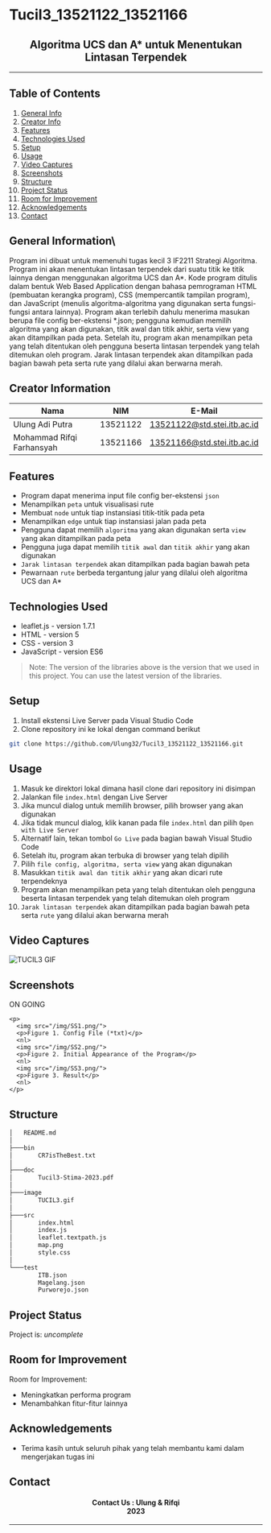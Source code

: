 # Tucil3_13521122_13521166
<h2 align="center">
Algoritma UCS dan A* untuk Menentukan Lintasan 
Terpendek<br/>
</h2>
<hr>

## Table of Contents
1. [General Info](#general-information)
2. [Creator Info](#creator-information)
3. [Features](#features)
4. [Technologies Used](#technologies-used)
5. [Setup](#setup)
6. [Usage](#usage)
7. [Video Captures](#video-captures)
8. [Screenshots](#screenshots)
9. [Structure](#structure)
10. [Project Status](#project-status)
11. [Room for Improvement](#room-for-improvement)
12. [Acknowledgements](#acknowledgements)
13. [Contact](#contact)

<a name="general-information"></a>

## General Information\
Program ini dibuat untuk memenuhi tugas kecil 3 IF2211 Strategi Algoritma. Program ini akan menentukan lintasan terpendek dari suatu titik ke titik lainnya dengan menggunakan algoritma UCS dan A*. Kode program ditulis dalam bentuk Web Based Application dengan bahasa pemrograman HTML (pembuatan kerangka program), CSS (mempercantik tampilan program), dan JavaScript (menulis algoritma-algoritma yang digunakan serta fungsi-fungsi antara lainnya). Program akan terlebih dahulu menerima masukan berupa file config ber-ekstensi *.json; pengguna kemudian memilih algoritma yang akan digunakan, titik awal dan titik akhir, serta view yang akan ditampilkan pada peta. Setelah itu, program akan menampilkan peta yang telah ditentukan oleh pengguna beserta lintasan terpendek yang telah ditemukan oleh program. Jarak lintasan terpendek akan ditampilkan pada bagian bawah peta serta rute yang dilalui akan berwarna merah.

<a name="creator-information"></a>

## Creator Information

| Nama                        | NIM      | E-Mail                      |
| --------------------------- | -------- | --------------------------- |
| Ulung Adi Putra             | 13521122 | 13521122@std.stei.itb.ac.id |
| Mohammad Rifqi Farhansyah   | 13521166 | 13521166@std.stei.itb.ac.id |

<a name="features"></a>

## Features
- Program dapat menerima input file config ber-ekstensi `json`
- Menampilkan `peta` untuk visualisasi rute
- Membuat `node` untuk tiap instansiasi titik-titik pada peta
- Menampilkan `edge` untuk tiap instansiasi jalan pada peta
- Pengguna dapat memilih `algoritma` yang akan digunakan serta `view` yang akan ditampilkan pada peta
- Pengguna juga dapat memilih `titik awal` dan `titik akhir` yang akan digunakan
- `Jarak lintasan terpendek` akan ditampilkan pada bagian bawah peta
- Pewarnaan `rute` berbeda tergantung jalur yang dilalui oleh algoritma UCS dan A*

<a name="technologies-used"></a>

## Technologies Used
- leaflet.js - version 1.7.1
- HTML - version 5
- CSS - version 3
- JavaScript - version ES6

> Note: The version of the libraries above is the version that we used in this project. You can use the latest version of the libraries.

<a name="setup"></a>

## Setup
1. Install ekstensi Live Server pada Visual Studio Code
2. Clone repository ini ke lokal dengan command berikut
```bash
git clone https://github.com/Ulung32/Tucil3_13521122_13521166.git
```

<a name="usage"></a>

## Usage
1. Masuk ke direktori lokal dimana hasil clone dari repository ini disimpan
2. Jalankan file `index.html` dengan Live Server
3. Jika muncul dialog untuk memilih browser, pilih browser yang akan digunakan
4. Jika tidak muncul dialog, klik kanan pada file `index.html` dan pilih `Open with Live Server`
5. Alternatif lain, tekan tombol `Go Live` pada bagian bawah Visual Studio Code
6. Setelah itu, program akan terbuka di browser yang telah dipilih
7. Pilih `file config, algoritma, serta view` yang akan digunakan
8. Masukkan `titik awal dan titik akhir` yang akan dicari rute terpendeknya
9. Program akan menampilkan peta yang telah ditentukan oleh pengguna beserta lintasan terpendek yang telah ditemukan oleh program
10. `Jarak lintasan terpendek` akan ditampilkan pada bagian bawah peta serta `rute` yang dilalui akan berwarna merah

<a name="video-captures"></a>

## Video Captures

![TUCIL3 GIF](https://github.com/Ulung32/Tucil3_13521122_13521166/blob/main/image/TUCIL3.gif?raw=true)

<a name="screenshots"></a>

## Screenshots
ON GOING
```
<p>
  <img src="/img/SS1.png/">
  <p>Figure 1. Config File (*txt)</p>
  <nl>
  <img src="/img/SS2.png/">
  <p>Figure 2. Initial Appearance of the Program</p>
  <nl>
  <img src="/img/SS3.png/">
  <p>Figure 3. Result</p>
  <nl>
</p>
```

<a name="structure"></a>

## Structure
```bash
│   README.md
│
├───bin
│       CR7isTheBest.txt
│
├───doc
│       Tucil3-Stima-2023.pdf
│
├───image
│       TUCIL3.gif
│
├───src
│       index.html
│       index.js
│       leaflet.textpath.js
│       map.png
│       style.css
│
└───test
        ITB.json
        Magelang.json
        Purworejo.json
```

<a name="project-status">

## Project Status
Project is: _uncomplete_

<a name="room-for-improvement">

## Room for Improvement
Room for Improvement:
- Meningkatkan performa program
- Menambahkan fitur-fitur lainnya

<a name="acknowledgements">

## Acknowledgements
- Terima kasih untuk seluruh pihak yang telah membantu kami dalam mengerjakan tugas ini

<a name="contact"></a>

## Contact
<h4 align="center">
  Contact Us : Ulung & Rifqi<br/>
  2023
</h4>
<hr>
